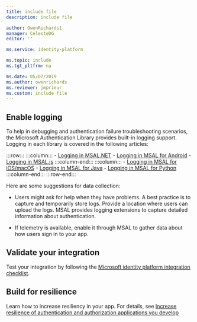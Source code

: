 ```yaml
---
title: include file
description: include file

author: OwenRichards1
manager: CelesteDG
editor: ''

ms.service: identity-platform

ms.topic: include
ms.tgt_pltfrm: na

ms.date: 05/07/2019
ms.author: owenrichards
ms.reviewer: jmprieur
ms.custom: include file
---
```


## Enable logging

To help in debugging and authentication failure troubleshooting scenarios, the Microsoft Authentication Library provides built-in logging support. Logging in each library is covered in the following articles:

:::row:::
    :::column:::
        - [Logging in MSAL.NET](/entra/msal/dotnet/advanced/exceptions/msal-logging)
        - [Logging in MSAL for Android](../../msal-logging-android.md)
        - [Logging in MSAL.js](../../msal-logging-js.md)
    :::column-end:::
    :::column:::
        - [Logging in MSAL for iOS/macOS](/entra/msal/objc/logging-ios)
        - [Logging in MSAL for Java](/entra/msal/java/advanced/msal-logging-java)
        - [Logging in MSAL for Python](/entra/msal/python/advanced/msal-logging-python)
    :::column-end:::
:::row-end:::

Here are some suggestions for data collection:

- Users might ask for help when they have problems. A best practice is to capture and temporarily store logs. Provide a location where users can upload the logs. MSAL provides logging extensions to capture detailed information about authentication.

- If telemetry is available, enable it through MSAL to gather data about how users sign in to your app.


## Validate your integration

Test your integration by following the [Microsoft identity platform integration checklist](../../identity-platform-integration-checklist.md).

## Build for resilience

Learn how to increase resiliency in your app. For details, see [Increase resilience of authentication and authorization applications you develop](~/architecture/resilience-app-development-overview.md)
